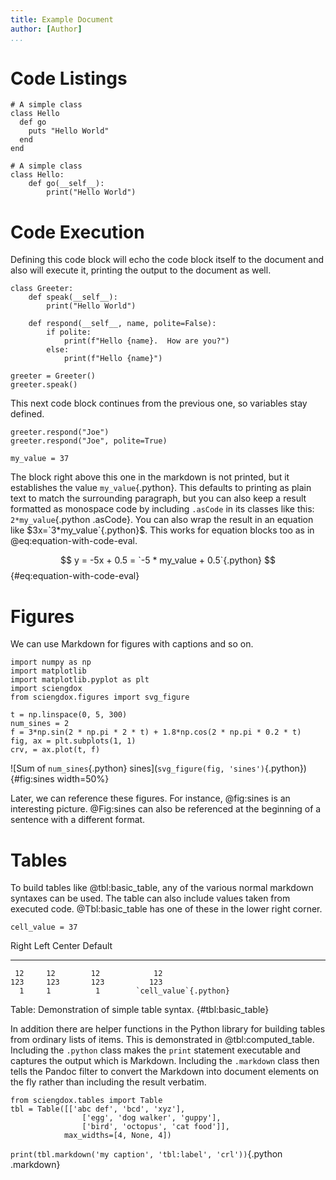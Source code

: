 ```yaml
---
title: Example Document
author: [Author]
...
```


# Code Listings

```{#lst:simple_listing2 .ruby caption="Listing of Ruby code"}
# A simple class
class Hello
  def go
    puts "Hello World"
  end
end
```

```{#lst:simple_listing3 .python .noexec caption="Listing of Python code that is just printed"}
# A simple class
class Hello:
    def go(__self__):
        print("Hello World")
```

# Code Execution

Defining this code block will echo the code block itself to the document and
also will execute it, printing the output to the document as well.

```{.python .echo}
class Greeter:
    def speak(__self__):
        print("Hello World")

    def respond(__self__, name, polite=False):
        if polite:
            print(f"Hello {name}.  How are you?")
        else:
            print(f"Hello {name}")

greeter = Greeter()
greeter.speak()
```

This next code block continues from the previous one, so variables stay defined.

```{.python .echo}
greeter.respond("Joe")
greeter.respond("Joe", polite=True)
```

```{.python}
my_value = 37
```

The block right above this one in the markdown is not printed, but it
establishes the value `my_value`{.python}.  This defaults to printing as plain
text to match the surrounding paragraph, but you can also keep a result
formatted as monospace code by including `.asCode` in its classes like this:
`2*my_value`{.python .asCode}.  You can also wrap the result in an equation like
$3x=`3*my_value`{.python}$.  This works for equation blocks too as in
@eq:equation-with-code-eval.

$$
y = -5x + 0.5 = `-5 * my_value + 0.5`{.python}
$$ {#eq:equation-with-code-eval}


# Figures

We can use Markdown for figures with captions and so on.

```{.python .echo}
import numpy as np
import matplotlib
import matplotlib.pyplot as plt
import sciengdox
from sciengdox.figures import svg_figure

t = np.linspace(0, 5, 300)
num_sines = 2
f = 3*np.sin(2 * np.pi * 2 * t) + 1.8*np.cos(2 * np.pi * 0.2 * t)
fig, ax = plt.subplots(1, 1)
crv, = ax.plot(t, f)
```

![Sum of `num_sines`{.python} sines](`svg_figure(fig, 'sines')`{.python}){#fig:sines width=50%}

Later, we can reference these figures. For instance, @fig:sines is an
interesting picture.  @Fig:sines can also be referenced at the beginning of a
sentence with a different format.


# Tables

To build tables like @tbl:basic_table, any of the various normal markdown
syntaxes can be used.  The table can also include values taken from executed
code. @Tbl:basic_table has one of these in the lower right corner.

```{.python}
cell_value = 37
```

  Right     Left     Center     Default
-------     ------ ----------   --------------------
     12     12        12            12
    123     123       123          123
      1     1          1        `cell_value`{.python}

Table: Demonstration of simple table syntax. {#tbl:basic_table}

In addition there are helper functions in the Python library for building tables
from ordinary lists of items.  This is demonstrated in @tbl:computed_table.
Including the `.python` class makes the `print` statement executable and
captures the output which is Markdown.  Including the `.markdown` class then
tells the Pandoc filter to convert the Markdown into document elements on the
fly rather than including the result verbatim.

```{.python}
from sciengdox.tables import Table
tbl = Table([['abc def', 'bcd', 'xyz'],
                ['egg', 'dog walker', 'guppy'],
                ['bird', 'octopus', 'cat food']],
            max_widths=[4, None, 4])
```

`print(tbl.markdown('my caption', 'tbl:label', 'crl'))`{.python .markdown}

